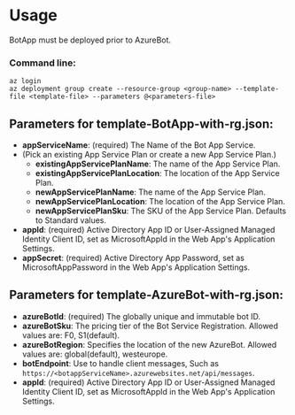 # Usage
BotApp must be deployed prior to AzureBot.

### Command line:
`az login`<br>
`az deployment group create --resource-group <group-name> --template-file <template-file> --parameters @<parameters-file>`

## Parameters for template-BotApp-with-rg.json:

- **appServiceName**: (required)        The Name of the Bot App Service.
- (Pick an existing App Service Plan or create a new App Service Plan.)
  - **existingAppServicePlanName**:     The name of the App Service Plan.
  - **existingAppServicePlanLocation**: The location of the App Service Plan.
  - **newAppServicePlanName**:          The name of the App Service Plan.
  - **newAppServicePlanLocation**:      The location of the App Service Plan.
  - **newAppServicePlanSku**:           The SKU of the App Service Plan. Defaults to Standard values.
- **appId**: (required)                 Active Directory App ID or User-Assigned Managed Identity Client ID, set as MicrosoftAppId in the Web App's Application Settings.
- **appSecret**: (required)             Active Directory App Password, set as MicrosoftAppPassword in the Web App's Application Settings.

## Parameters for template-AzureBot-with-rg.json:

- **azureBotId**: (required)            The globally unique and immutable bot ID.
- **azureBotSku**:                      The pricing tier of the Bot Service Registration. Allowed values are: F0, S1(default).
- **azureBotRegion**:                   Specifies the location of the new AzureBot. Allowed values are: global(default), westeurope.
- **botEndpoint**:                      Use to handle client messages, Such as `https://<botappServiceName>.azurewebsites.net/api/messages`.
- **appId**: (required)                 Active Directory App ID or User-Assigned Managed Identity Client ID, set as MicrosoftAppId in the Web App's Application Settings.